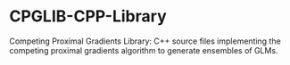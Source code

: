 # CPGLIB-CPP-Library
Competing Proximal Gradients Library: C++ source files implementing the competing proximal gradients algorithm to generate ensembles of GLMs.

